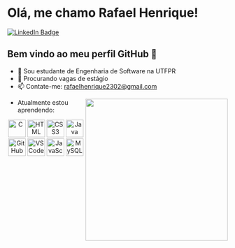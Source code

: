 # Olá, me chamo Rafael Henrique!

<div id="badges">
<a Target= "_blank" href = "https://www.linkedin.com/in/rafael-henrique-de-oliveira-da-silva/">
  <img src="https://img.shields.io/badge/LinkedIn-blue?style=for-the-badge&logoColor=white" alt="LinkedIn Badge"/>
</a>
</div>

## Bem vindo ao meu perfil GitHub 👋
* 📕 Sou estudante de Engenharia de Software na UTFPR
* 🔭 Procurando vagas de estágio
* 📫 Contate-me: rafaelhenrique2302@gmail.com

<img src="https://user-images.githubusercontent.com/74038190/225813708-98b745f2-7d22-48cf-9150-083f1b00d6c9.gif" width="325px" align="right">

* Atualmente estou aprendendo:
<div align="center">
    <img src="https://github.com/user-attachments/assets/a5b67c43-6674-43e6-a7be-d6ed44e8553b" width="40" height="40" alt="C"/>
    <img src="https://skillicons.dev/icons?i=html&theme=dark" alt="HTML" width="40" height="40"/>
    <img src="https://skillicons.dev/icons?i=css&theme=dark" alt="CSS3" width="40" height="40"/>
    <img src="https://skillicons.dev/icons?i=java&theme=dark" alt="Java" width="40" height="40"/>
    <img src="https://skillicons.dev/icons?i=github&theme=dark" alt="GitHub" width="40" height="40"/>
    <img src="https://skillicons.dev/icons?i=vscode&theme=dark" alt="VS Code" width="40" height="40"/>
    <img src="https://github.com/user-attachments/assets/3f719e8c-39b7-4e53-9b5c-c30aecc7e5f5" width="40" height="40" alt="JavaScript"/>
    <img src="https://cdn-icons-png.flaticon.com/128/5968/5968313.png" alt="MySQL" width="40" height="40"/>

</div>
